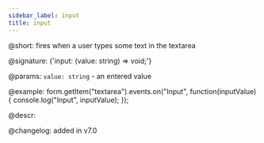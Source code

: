 ```yaml
---
sidebar_label: input
title: input
---          
```


@short: fires when a user types some text in the textarea

@signature: {'input: (value: string) => void;'} 

@params:
`value: string` - an entered value

@example:
form.getItem("textarea").events.on("Input", function(inputValue) {
    console.log("Input", inputValue);
});

@descr:

@changelog: added in v7.0
